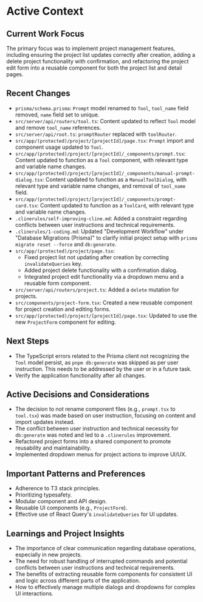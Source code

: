 # Active Context

## Current Work Focus

The primary focus was to implement project management features, including ensuring the project list updates correctly after creation, adding a delete project functionality with confirmation, and refactoring the project edit form into a reusable component for both the project list and detail pages.

## Recent Changes

- `prisma/schema.prisma`: `Prompt` model renamed to `Tool`, `tool_name` field removed, `name` field set to unique.
- `src/server/api/routers/tool.ts`: Content updated to reflect `Tool` model and remove `tool_name` references.
- `src/server/api/root.ts`: `promptRouter` replaced with `toolRouter`.
- `src/app/(protected)/project/[projectId]/page.tsx`: `Prompt` import and component usage updated to `Tool`.
- `src/app/(protected)/project/[projectId]/_components/prompt.tsx`: Content updated to function as a `Tool` component, with relevant type and variable name changes.
- `src/app/(protected)/project/[projectId]/_components/manual-prompt-dialog.tsx`: Content updated to function as a `ManualToolDialog`, with relevant type and variable name changes, and removal of `tool_name` field.
- `src/app/(protected)/project/[projectId]/_components/prompt-card.tsx`: Content updated to function as a `ToolCard`, with relevant type and variable name changes.
- `.clinerules/self-improving-cline.md`: Added a constraint regarding conflicts between user instructions and technical requirements.
- `.clinerules/1-coding.md`: Updated "Development Workflow" under "Database Migrations (Prisma)" to clarify initial project setup with `prisma migrate reset --force` and `db:generate`.
- `src/app/(protected)/project/page.tsx`:
  - Fixed project list not updating after creation by correcting `invalidateQueries` key.
  - Added project delete functionality with a confirmation dialog.
  - Integrated project edit functionality via a dropdown menu and a reusable form component.
- `src/server/api/routers/project.ts`: Added a `delete` mutation for projects.
- `src/components/project-form.tsx`: Created a new reusable component for project creation and editing forms.
- `src/app/(protected)/project/[projectId]/page.tsx`: Updated to use the new `ProjectForm` component for editing.

## Next Steps

- The TypeScript errors related to the Prisma client not recognizing the `Tool` model persist, as `pnpm db:generate` was skipped as per user instruction. This needs to be addressed by the user or in a future task.
- Verify the application functionality after all changes.

## Active Decisions and Considerations

- The decision to not rename component files (e.g., `prompt.tsx` to `tool.tsx`) was made based on user instruction, focusing on content and import updates instead.
- The conflict between user instruction and technical necessity for `db:generate` was noted and led to a `.clinerules` improvement.
- Refactored project forms into a shared component to promote reusability and maintainability.
- Implemented dropdown menus for project actions to improve UI/UX.

## Important Patterns and Preferences

- Adherence to T3 stack principles.
- Prioritizing typesafety.
- Modular component and API design.
- Reusable UI components (e.g., `ProjectForm`).
- Effective use of React Query's `invalidateQueries` for UI updates.

## Learnings and Project Insights

- The importance of clear communication regarding database operations, especially in new projects.
- The need for robust handling of interrupted commands and potential conflicts between user instructions and technical requirements.
- The benefits of extracting reusable form components for consistent UI and logic across different parts of the application.
- How to effectively manage multiple dialogs and dropdowns for complex UI interactions.

